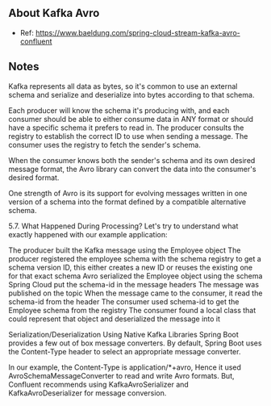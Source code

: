 
## About Kafka Avro

- Ref:
  https://www.baeldung.com/spring-cloud-stream-kafka-avro-confluent

## Notes

Kafka represents all data as bytes, so it's common to use an external schema and serialize and deserialize into bytes according to that schema.

Each producer will know the schema it's producing with, and each consumer should be able to either consume data in ANY format or should have a specific schema it prefers to read in. The producer consults the registry to establish the correct ID to use when sending a message. The consumer uses the registry to fetch the sender's schema.

When the consumer knows both the sender's schema and its own desired message format, the Avro library can convert the data into the consumer's desired format.

One strength of Avro is its support for evolving messages written in one version of a schema into the format defined by a compatible alternative schema.



5.7. What Happened During Processing?
Let's try to understand what exactly happened with our example application:

The producer built the Kafka message using the Employee object
The producer registered the employee schema with the schema registry to get a schema version ID, this either creates a new ID or reuses the existing one for that exact schema
Avro serialized the Employee object using the schema
Spring Cloud put the schema-id in the message headers
The message was published on the topic
When the message came to the consumer, it read the schema-id from the header
The consumer used schema-id to get the Employee schema from the registry
The consumer found a local class that could represent that object and deserialized the message into it

Serialization/Deserialization Using Native Kafka Libraries
Spring Boot provides a few out of box message converters. By default, Spring Boot uses the Content-Type header to select an appropriate message converter.

In our example, the Content-Type is application/*+avro, Hence it used AvroSchemaMessageConverter to read and write Avro formats. But, Confluent recommends using KafkaAvroSerializer and KafkaAvroDeserializer for message conversion.


